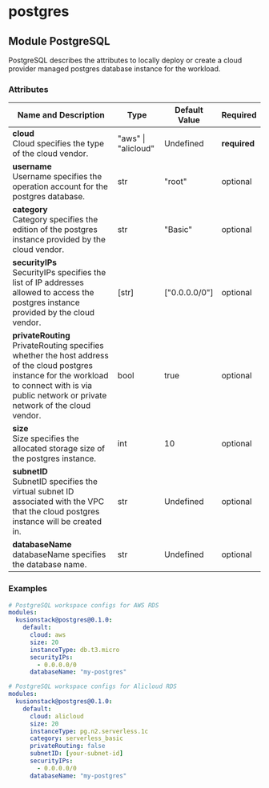 # postgres

## Module PostgreSQL

PostgreSQL describes the attributes to locally deploy or create a cloud provider managed postgres database instance for the workload. 

### Attributes

|Name and Description|Type|Default Value|Required|
|--------------------|----|-------------|--------|
|**cloud**<br />Cloud specifies the type of the cloud vendor. |"aws" \| "alicloud"|Undefined|**required**|
|**username**<br />Username specifies the operation account for the postgres database. |str|"root"|optional|
|**category**<br />Category specifies the edition of the postgres instance provided by the cloud vendor. |str|"Basic"|optional|
|**securityIPs**<br />SecurityIPs specifies the list of IP addresses allowed to access the postgres instance provided by the cloud vendor. |[str]|["0.0.0.0/0"]|optional|
|**privateRouting**<br />PrivateRouting specifies whether the host address of the cloud postgres instance for the workload to connect with is via public network or private network of the cloud vendor. |bool|true|optional|
|**size**<br />Size specifies the allocated storage size of the postgres instance. |int|10|optional|
|**subnetID**<br />SubnetID specifies the virtual subnet ID associated with the VPC that the cloud postgres instance will be created in. |str|Undefined|optional|
|**databaseName**<br />databaseName specifies the database name. |str|Undefined|optional|

### Examples

```yaml
# PostgreSQL workspace configs for AWS RDS
modules: 
  kusionstack@postgres@0.1.0: 
    default: 
      cloud: aws
      size: 20
      instanceType: db.t3.micro
      securityIPs: 
        - 0.0.0.0/0
      databaseName: "my-postgres"
```

```yaml
# PostgreSQL workspace configs for Alicloud RDS
modules: 
  kusionstack@postgres@0.1.0:
    default:
      cloud: alicloud
      size: 20
      instanceType: pg.n2.serverless.1c
      category: serverless_basic
      privateRouting: false
      subnetID: [your-subnet-id]
      securityIPs: 
        - 0.0.0.0/0
      databaseName: "my-postgres"
```